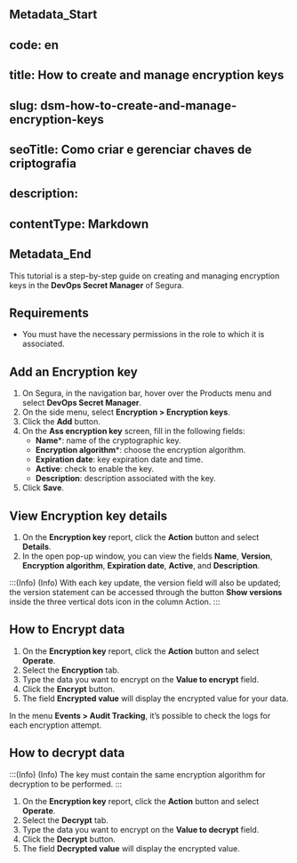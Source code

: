 ## Metadata_Start 
## code: en
## title: How to create and manage encryption keys 
## slug: dsm-how-to-create-and-manage-encryption-keys 
## seoTitle: Como criar e gerenciar chaves de criptografia 
## description:  
## contentType: Markdown 
## Metadata_End
This tutorial is a step-by-step guide on creating and managing encryption keys in the **DevOps Secret Manager** of Segura.

## Requirements
- You must have the necessary permissions in the role to which it is associated.

## Add an Encryption key

1. On Segura, in the navigation bar, hover over the Products menu and select **DevOps Secret Manager**.
2. On the side menu, select **Encryption > Encryption keys**.
3. Click the **Add** button.
4. On the **Ass encryption key** screen, fill in the following fields:
    - **Name***: name of the cryptographic key.
    - **Encryption algorithm***: choose the encryption algorithm.
    - **Expiration date**: key expiration date and time.
    - **Active**: check to enable the key.
    - **Description**: description associated with the key.
6. Click **Save**.

## View Encryption key details

1. On the **Encryption key** report, click the **Action** button and select **Details**.
2. In the open pop-up window, you can view the fields **Name**, **Version**, **Encryption** **algorithm**, **Expiration date**, **Active**, and **Description**.

:::(Info) (Info)
  With each key update, the version field will also be updated; the version statement can be accessed through the button **Show versions** inside the three vertical dots icon in the column Action.
:::

## How to Encrypt data

1. On the **Encryption key** report, click the **Action** button and select **Operate**.
2. Select the **Encryption** tab.
3. Type the data you want to encrypt on the **Value to encrypt** field.
3. Click the **Encrypt** button.
4. The field **Encrypted value** will display the encrypted value for your data.

In the menu **Events > Audit Tracking**, it’s possible to check the logs for each encryption attempt.

## How to decrypt data

:::(Info) (Info)
The key must contain the same encryption algorithm for decryption to be performed.
:::

1. On the **Encryption key** report, click the **Action** button and select **Operate**.
2. Select the **Decrypt** tab.
3. Type the data you want to encrypt on the **Value to decrypt** field.
3. Click the **Decrypt** button.
4. The field **Decrypted value** will display the encrypted value.